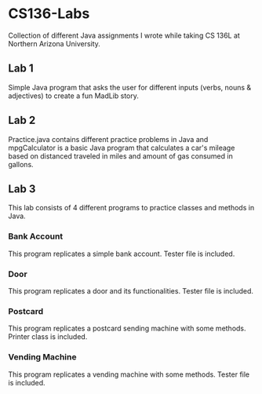 # CS136-Labs
Collection of different Java assignments I wrote while taking CS 136L at Northern Arizona University.

## Lab 1
Simple Java program that asks the user for different inputs (verbs, nouns & adjectives) to create a fun MadLib story.

## Lab 2
Practice.java contains different practice problems in Java and mpgCalculator is a basic Java program that calculates a car's mileage based on distanced traveled in miles and amount of gas consumed in gallons.  

## Lab 3
This lab consists of 4 different programs to practice classes and methods in Java.
### Bank Account
This program replicates a simple bank account. Tester file is included.
### Door
This program replicates a door and its functionalities. Tester file is included.
### Postcard
This program replicates a postcard sending machine with some methods. Printer class is included.
### Vending Machine
This program replicates a vending machine with some methods. Tester file is included. 
